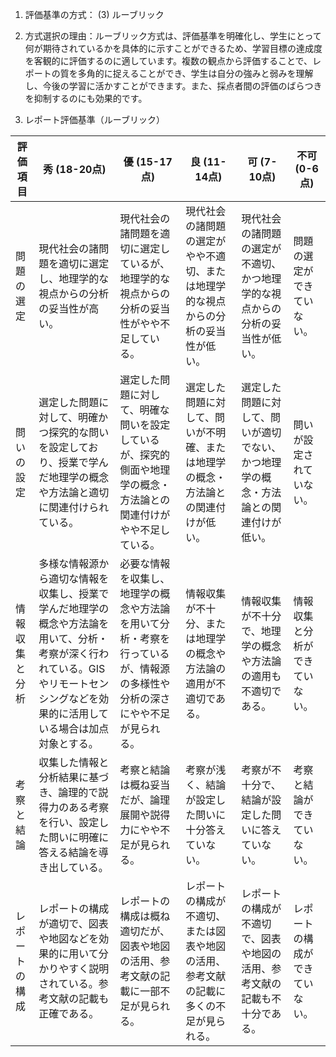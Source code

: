 1. 評価基準の方式： (3) ルーブリック

2. 方式選択の理由：ルーブリック方式は、評価基準を明確化し、学生にとって何が期待されているかを具体的に示すことができるため、学習目標の達成度を客観的に評価するのに適しています。複数の観点から評価することで、レポートの質を多角的に捉えることができ、学生は自分の強みと弱みを理解し、今後の学習に活かすことができます。また、採点者間の評価のばらつきを抑制するのにも効果的です。

3. レポート評価基準（ルーブリック）

| 評価項目 | 秀 (18-20点) | 優 (15-17点) | 良 (11-14点) | 可 (7-10点) | 不可 (0-6点) |
|---|---|---|---|---|---|
| 問題の選定 | 現代社会の諸問題を適切に選定し、地理学的な視点からの分析の妥当性が高い。 | 現代社会の諸問題を適切に選定しているが、地理学的な視点からの分析の妥当性がやや不足している。 | 現代社会の諸問題の選定がやや不適切、または地理学的な視点からの分析の妥当性が低い。 | 現代社会の諸問題の選定が不適切、かつ地理学的な視点からの分析の妥当性が低い。 | 問題の選定ができていない。 |
| 問いの設定 | 選定した問題に対して、明確かつ探究的な問いを設定しており、授業で学んだ地理学の概念や方法論と適切に関連付けられている。 | 選定した問題に対して、明確な問いを設定しているが、探究的側面や地理学の概念・方法論との関連付けがやや不足している。 | 選定した問題に対して、問いが不明確、または地理学の概念・方法論との関連付けが低い。 | 選定した問題に対して、問いが適切でない、かつ地理学の概念・方法論との関連付けが低い。 | 問いが設定されていない。 |
| 情報収集と分析 | 多様な情報源から適切な情報を収集し、授業で学んだ地理学の概念や方法論を用いて、分析・考察が深く行われている。GISやリモートセンシングなどを効果的に活用している場合は加点対象とする。 | 必要な情報を収集し、地理学の概念や方法論を用いて分析・考察を行っているが、情報源の多様性や分析の深さにやや不足が見られる。 | 情報収集が不十分、または地理学の概念や方法論の適用が不適切である。 | 情報収集が不十分で、地理学の概念や方法論の適用も不適切である。 | 情報収集と分析ができていない。 |
| 考察と結論 | 収集した情報と分析結果に基づき、論理的で説得力のある考察を行い、設定した問いに明確に答える結論を導き出している。 | 考察と結論は概ね妥当だが、論理展開や説得力にやや不足が見られる。 | 考察が浅く、結論が設定した問いに十分答えていない。 | 考察が不十分で、結論が設定した問いに答えていない。 | 考察と結論ができていない。 |
| レポートの構成 | レポートの構成が適切で、図表や地図などを効果的に用いて分かりやすく説明されている。参考文献の記載も正確である。 | レポートの構成は概ね適切だが、図表や地図の活用、参考文献の記載に一部不足が見られる。 | レポートの構成が不適切、または図表や地図の活用、参考文献の記載に多くの不足が見られる。 | レポートの構成が不適切で、図表や地図の活用、参考文献の記載も不十分である。 | レポートの構成ができていない。 |
